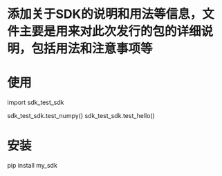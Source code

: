 # 添加关于SDK的说明和用法等信息，文件主要是用来对此次发行的包的详细说明，包括用法和注意事项等# 使用import sdk_test_sdksdk_test_sdk.test_numpy()sdk_test_sdk.test_hello()# 安装pip install my_sdk